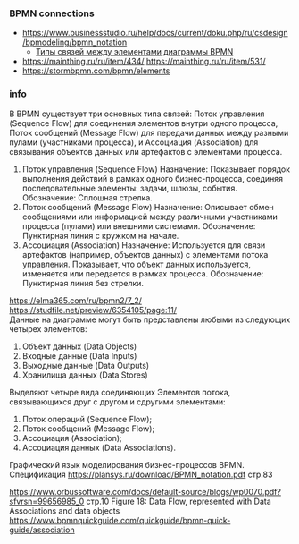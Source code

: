 ### BPMN connections
- https://www.businessstudio.ru/help/docs/current/doku.php/ru/csdesign/bpmodeling/bpmn_notation
  - [Типы связей между элементами диаграммы BPMN](https://www.businessstudio.ru/help/docs/current/doku.php/ru/csdesign/bpmodeling/bpmn_notation#%D1%82%D0%B8%D0%BF%D1%8B_%D1%81%D0%B2%D1%8F%D0%B7%D0%B5%D0%B9_%D0%BC%D0%B5%D0%B6%D0%B4%D1%83_%D1%8D%D0%BB%D0%B5%D0%BC%D0%B5%D0%BD%D1%82%D0%B0%D0%BC%D0%B8_%D0%B4%D0%B8%D0%B0%D0%B3%D1%80%D0%B0%D0%BC%D0%BC%D1%8B_bpmn)
- https://mainthing.ru/ru/item/434/ https://mainthing.ru/ru/item/531/
- https://stormbpmn.com/bpmn/elements

### info
В BPMN существует три основных типа связей: Поток управления (Sequence Flow) для соединения элементов внутри одного процесса, Поток сообщений (Message Flow) для передачи данных между разными пулами (участниками процесса), и Ассоциация (Association) для связывания объектов данных или артефактов с элементами процесса. 
1. Поток управления (Sequence Flow) 
Назначение: Показывает порядок выполнения действий в рамках одного бизнес-процесса, соединяя последовательные элементы: задачи, шлюзы, события.
Обозначение: Сплошная стрелка.
2. Поток сообщений (Message Flow)
Назначение: Описывает обмен сообщениями или информацией между различными участниками процесса (пулами) или внешними системами. 
Обозначение: Пунктирная линия с кружком на начале. 
3. Ассоциация (Association) 
Назначение: Используется для связи артефактов (например, объектов данных) с элементами потока управления. Показывает, что объект данных используется, изменяется или передается в рамках процесса.
Обозначение: Пунктирная линия без стрелки.

https://elma365.com/ru/bpmn2/7_2/  
https://studfile.net/preview/6354105/page:11/    
Данные на диаграмме могут быть представлены любыми из следующих четырех элементов:
1. Объект данных (Data Objects)
2. Входные данные (Data Inputs)
3. Выходные данные (Data Outputs)
4. Хранилища данных (Data Stores)  

Выделяют четыре вида соединяющих Элементов потока, связывающихся друг с другом и сдругими элементами:
1. Поток операций (Sequence Flow);
2. Поток сообщений (Message Flow);
3. Ассоциация (Association);
4. Ассоциация данных (Data Associations).

Графический язык моделирования бизнес-процессов BPMN. Спецификация https://plansys.ru/download/BPMN_notation.pdf стр.83

https://www.orbussoftware.com/docs/default-source/blogs/wp0070.pdf?sfvrsn=99656985_0 стр.10 Figure 18: Data Flow, represented with Data Associations and data objects  
https://www.bpmnquickguide.com/quickguide/bpmn-quick-guide/association
